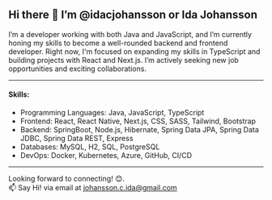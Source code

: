 ## Hi there 👋 I’m @idacjohansson or Ida Johansson

I’m a developer working with both Java and JavaScript, and I’m currently honing my skills to become a well-rounded backend and frontend developer. 
Right now, I'm focused on expanding my skills in TypeScript and building projects with React and Next.js.
I’m actively seeking new job opportunities and exciting collaborations.

***

 #### Skills:
- Programming Languages: Java, JavaScript, TypeScript
- Frontend: React, React Native, Next.js, CSS, SASS, Tailwind, Bootstrap
- Backend: SpringBoot, Node.js, Hibernate, Spring Data JPA, Spring Data JDBC, Spring Data REST, Express
- Databases: MySQL, H2, SQL, PostgreSQL
- DevOps: Docker, Kubernetes, Azure, GitHub, CI/CD

***

Looking forward to connecting! 😊.<br>
📫 Say Hi! via email at johansson.c.ida@gmail.com
